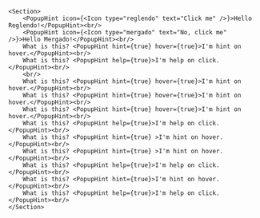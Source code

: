 
    <Section>
        <PopupHint icon={<Icon type="reglendo" text="Click me" />}>Hello Reglendo!</PopupHint><br/>
        <PopupHint icon={<Icon type="mergado" text="No, click me" />}>Hello Mergado!</PopupHint><br/>
        What is this? <PopupHint hint={true} hover={true}>I'm hint on hover.</PopupHint><br/>
        What is this? <PopupHint help={true}>I'm help on click.</PopupHint><br/>
        <br/>
        What is this? <PopupHint hint={true} hover={true}>I'm hint on hover.</PopupHint><br/>
        What is this? <PopupHint hint={true} hover={true}>I'm hint on hover.</PopupHint><br/>
        What is this? <PopupHint hint={true} hover={true}>I'm hint on hover.</PopupHint><br/>
        What is this? <PopupHint help={true}>I'm help on click.</PopupHint><br/>
        What is this? <PopupHint hint={true} >I'm hint on hover.</PopupHint><br/>
        What is this? <PopupHint hint={true} >I'm hint on hover.</PopupHint><br/>
        What is this? <PopupHint help={true}>I'm help on click.</PopupHint><br/>
        What is this? <PopupHint hint={true}>I'm hint on hover.</PopupHint><br/>
        What is this? <PopupHint help={true}>I'm help on click.</PopupHint><br/>
    </Section>
